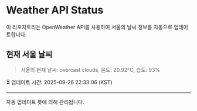 
# Weather API Status

이 리포지토리는 OpenWeather API를 사용하여 서울의 날씨 정보를 자동으로 업데이트합니다.

## 현재 서울 날씨
> 서울의 현재 날씨: overcast clouds, 온도: 20.92°C, 습도: 93%

⏳ 업데이트 시간: 2025-09-26 22:33:06 (KST)

---
자동 업데이트 봇에 의해 관리됩니다.
